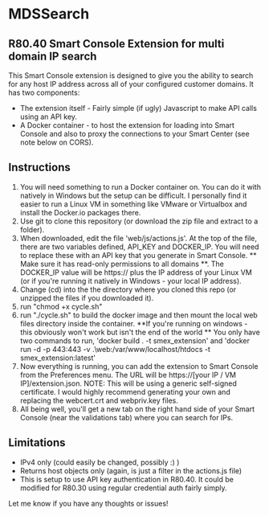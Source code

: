 # MDSSearch
## R80.40 Smart Console Extension for multi domain IP search

This Smart Console extension is designed to give you the ability to search for any host IP address across all of your configured customer domains.
It has two components: 
* The extension itself - Fairly simple (if ugly) Javascript to make API calls using an API key.
* A Docker container - to host the extension for loading into Smart Console and also to proxy the connections to your Smart Center (see note below on CORS).

## Instructions

1. You will need something to run a Docker container on. You can do it with natively in Windows but the setup can be difficult. I personally find it easier to run a Linux VM in something like VMware or Virtualbox and install the Docker.io packages there.
2. Use git to clone this repository (or download the zip file and extract to a folder). 
3. When downloaded, edit the file 'web/js/actions.js'. At the top of the file, there are two variables defined, API_KEY and DOCKER_IP. You will need to replace these with an API key that you generate in Smart Console. ** Make sure it has read-only permissions to all domains **. The DOCKER_IP value will be https:// plus the IP address of your Linux VM (or if you're running it natively in Windows - your local IP address).
4. Change (cd) into the the directory where you cloned this repo (or unzipped the files if you downloaded it).
5. run "chmod +x cycle.sh"
6. run "./cycle.sh" to build the docker image and then mount the local web files directory inside the container.
   **If you're running on windows - this obviously won't work but isn't the end of the world **
   You only have two commands to run, 'docker build . -t smex_extension' and
   'docker run -d -p 443:443 -v .\web:/var/www/localhost/htdocs -t smex_extension:latest'
7. Now everything is running, you can add the extension to Smart Console from the Preferences menu. The URL will be https://[your IP / VM IP]/extension.json.
   NOTE: This will be using a generic self-signed certificate. I would highly recommend generating your own and replacing the webcert.crt and webpriv.key files.
8. All being well, you'll get a new tab on the right hand side of your Smart Console (near the validations tab) where you can search for IPs.

## Limitations
 * IPv4 only (could easily be changed, possibly :) )
 * Returns host objects only (again, is just a filter in the actions.js file)
 * This is setup to use API key authentication in R80.40. It could be modified for R80.30 using regular credential auth fairly simply. 
 
Let me know if you have any thoughts or issues!
